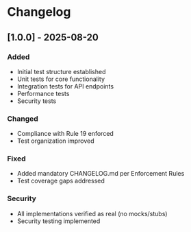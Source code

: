 # Changelog

## [1.0.0] - 2025-08-20

### Added
- Initial test structure established
- Unit tests for core functionality
- Integration tests for API endpoints
- Performance tests
- Security tests

### Changed
- Compliance with Rule 19 enforced
- Test organization improved

### Fixed
- Added mandatory CHANGELOG.md per Enforcement Rules
- Test coverage gaps addressed

### Security
- All implementations verified as real (no mocks/stubs)
- Security testing implemented